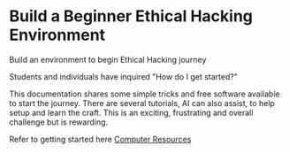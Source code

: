 # Build a Beginner Ethical Hacking Environment

Build an environment to begin Ethical Hacking journey

Students and individuals have inquired "How do I get started?" 

This documentation shares some simple tricks and free software available to start the journey.  There are several tutorials, AI can also assist, to help setup and learn the craft.  This is an exciting, frustrating and overall challenge but is rewarding.  

Refer to getting started here [Computer Resources](https://github.com/steveschofield/build-beginner-ethical-hacking-environment/blob/main/Computer-Resources.md "Resources on Github")
